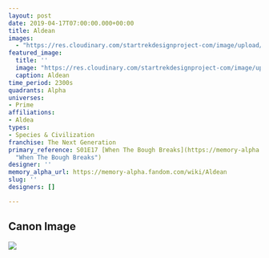 ```yaml
---
layout: post
date: 2019-04-17T07:00:00.000+00:00
title: Aldean
images:
  - "https://res.cloudinary.com/startrekdesignproject-com/image/upload/v1555543394/Aldean.png"  
featured_image:
  title: ''
  image: "https://res.cloudinary.com/startrekdesignproject-com/image/upload/v1555543394/Aldean.png"
  caption: Aldean
time_period: 2300s
quadrants: Alpha
universes:
- Prime
affiliations:
- Aldea
types:
- Species & Civilization
franchise: The Next Generation
primary_reference: S01E17 [When The Bough Breaks](https://memory-alpha.fandom.com/wiki/When_The_Bough_Breaks
  "When The Bough Breaks")
designer: ''
memory_alpha_url: https://memory-alpha.fandom.com/wiki/Aldean
slug: ''
designers: []

---
```

## Canon Image

![](https://res.cloudinary.com/startrekdesignproject-com/image/upload/v1555543394/Aldean1.jpg)